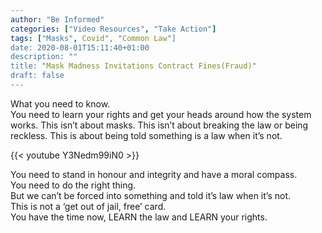 ```yaml
---
author: "Be Informed"
categories: ["Video Resources", "Take Action"]
tags: ["Masks", Covid", "Common Law"]
date: 2020-08-01T15:11:40+01:00
description: ""
title: "Mask Madness Invitations Contract Fines(Fraud)"
draft: false
---
```


What you need to know.   
You need to learn your rights and get your heads around how the system works. This isn’t about masks. This isn’t about breaking the law or being reckless. This is about being told something is a law when it’s not.  

{{< youtube Y3Nedm99iN0 >}}

You need to stand in honour and integrity and have a moral compass.   
You need to do the right thing.   
But we can’t be forced into something and told it’s law when it’s not.   
This is not a ‘get out of jail, free’ card.   
You have the time now, LEARN the law and LEARN your rights.